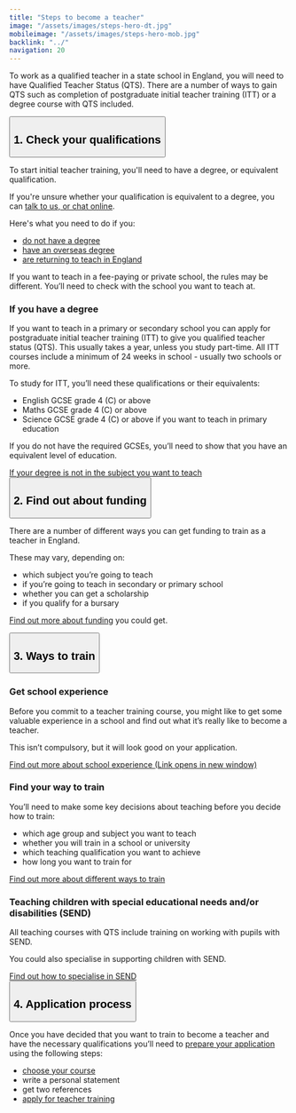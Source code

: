 ```yaml
---
title: "Steps to become a teacher"
image: "/assets/images/steps-hero-dt.jpg"
mobileimage: "/assets/images/steps-hero-mob.jpg"
backlink: "../"
navigation: 20
---
```


<div class="content__left">

<p id="steps" class="content-alert">To work as a qualified teacher in a state school in England, you will need to have Qualified Teacher Status (QTS). There are a number of ways to gain QTS such as completion of postgraduate initial teacher training (ITT) or a degree course with QTS included.</p>
<!-- <p>To become a primary or secondary school teacher in England you will need to have a degree, or equivalent qualification</p>-->
  
 <div class="accordions" data-controller="accordion">
  <button class="steps-header" id="step-1" data-action="click->accordion#toggle" data-target="accordion.header" aria-controls="collapsable-content-1" aria-expanded="true">
      <h2>
        1. Check your qualifications
      </h2>
  </button>
  <div id="collapsable-content-1" class="steps-content collapsable" data-target="accordion.content" aria-labelledby="step-1">

  <!--<p><strong>To become a primary or secondary school teacher in England you will need to have a degree, or equivalent qualification.</strong></p>-->
  <p>To start initial teacher training, you'll need to have a degree, or equivalent qualification.</p>
  <p>If you're unsure whether your qualification is equivalent to a degree, you can <a href="#talk-to-us">talk to us, or chat online</a>.</p> 

 <p>
    Here's what you need to do if you:
  </p>

  <ul>
  <li><span><a href="steps-to-become-a-teacher/if-you-need-to-get-the-right-qualifications#if-you-dont-have-a-degree">do not have a degree</a></span></li>
  <li><span><a href="/international-candidates">have an overseas degree</a></span></li>
  <li><span><a href="/returning-to-teaching">are returning to teach in England</a></span></li>
  </ul>
  
 <p>If you want to teach in a fee-paying or private school, the rules may be different. You’ll need to check with the school you want to teach at.</p>
 
  <h3>If you have a degree</h3>
      <p>
        If you want to teach in a primary or secondary school you can apply for postgraduate initial teacher training (ITT) to give you qualified teacher status (QTS).  This usually takes a year, unless you study part-time.  All ITT courses include a minimum of 24 weeks in school - usually two schools or more.
      </p>
      <p>
        To study for ITT, you’ll need these qualifications or their equivalents:
      </p>
      
   <ul>
      <li><span>English GCSE grade 4 (C) or above</span></li>
      <li><span>Maths GCSE grade 4 (C) or above</span></li>
      <li><span>Science GCSE grade 4 (C) or above if you want to teach in primary education</span></li>
  </ul>
  
   <p>
        If you do not have the required GCSEs, you’ll need to show that you have an equivalent level of education.
      </p>
      <a href="/guidance#subject-knowledge-enhancement" target="_blank">If your degree is not in the subject you want to teach</a>
    </div>
      <button class="steps-header" id="step-2" data-action="click->accordion#toggle" data-target="accordion.header" aria-controls="collapsable-content-2" aria-expanded="false">
        <h2>
          2. Find out about funding
        </h2>
    </button>
    <div id="collapsable-content-2" class="steps-content collapsable" data-target="accordion.content">
      <p>
        There are a number of different ways you can get funding to train as a teacher in England.  
      </p>
      <p>
        These may vary, depending on: 
      </p>
      <ul>
        <li><span><span>which subject you’re going to teach</span></span></li>
        <li><span><span>if you’re going to teach in secondary or primary school</span></span></li>
        <li><span><span>whether you can get a scholarship</span></span></li>
        <li><span><span>if you qualify for a bursary</span></span></li>
      </ul>
      <p>
        <a href="../funding-your-training">Find out more about funding</a> you could get. 
      </p>
    </div>
    <button class="steps-header" id="step-3" data-action="click->accordion#toggle" data-target="accordion.header" aria-controls="collapsable-content-3" aria-expanded="false">
      <h2>
        3. Ways to train
      </h2>
    </button>
    <div id="collapsable-content-3" class="steps-content collapsable" data-target="accordion.content">
    <h3>Get school experience</h3>
  <p>Before you commit to a teacher training course, you might like to get some valuable experience in a school and find out what it’s really like to become a teacher.</p>  
  <p>This isn’t compulsory, but it will look good on your application.</p>

  <!--<a href="steps-to-become-a-teacher/school-experience">Find out more about school experience</a>-->
  
  <a href="https://schoolexperience.education.gov.uk/" target="_blank" rel="noopener noreferrer">Find out more about school experience <span class="govuk-visually-hidden">(Link opens in new window)</span> <i class="fas fa-external-link-alt"></i> </a>

  <h3>Find your way to train</h3>

  <!--<p>To work as a teacher in state schools in England, you’ll need ‘Qualified Teacher Status’ (QTS).</p>-->

  <p>You’ll need to make some key decisions about teaching before you decide how to train:</p>

  <ul>
  <li><span><span>which age group and subject you want to teach</span></span></li>
  <li><span><span>whether you will train in a school or university</span></span></li>
  <li><span><span>which teaching qualification you want to achieve</span></span></li>
  <li><span><span>how long you want to train for</span></span></li>
  </ul>

  <a href="/guidance#5" target="_blank">Find out more about different ways to train</a>


  <h3>Teaching children with special educational needs and/or disabilities (SEND)</h3>
      <p>
        All teaching courses with QTS include training on working with pupils with SEND.
      </p>
      <p>
        You could also specialise in supporting children with SEND.
      </p>
      <a href="/guidance#teaching-children-with-special-educational-needs-and-or-disabilities-SEND" target="_blank">Find out how to specialise in SEND</a>
    </div>
    <button class="steps-header" id="step-4" data-action="click->accordion#toggle" data-target="accordion.header" aria-controls="collapsable-content-4" aria-expanded="false">
      <h2>
        4. Application process
      </h2>
    </button>
    <div id="collapsable-content-4" class="steps-content collapsable" data-target="accordion.content">
      <p>
        Once you have decided that you want to train to become a teacher and have the necessary qualifications you’ll need to 
        <a href="https://qa.apply-for-teacher-training.education.gov.uk/candidate" target="_blank">prepare your application</a> using the following steps:
      </p>
      <ul>
        <li><span><span><a href="https://www.gov.uk/find-postgraduate-teacher-training-courses" target="_blank">choose your course</a></span></span></li>
        <li><span><span>write a personal statement</span></span></li>
        <li><span><span>get two references</span></span></li>
        <li><span><span><a href="https://qa.apply-for-teacher-training.education.gov.uk/candidate" target="_blank">apply for teacher training</a></span></span></li>
      </ul>
    </div>
  </div>
</div>


